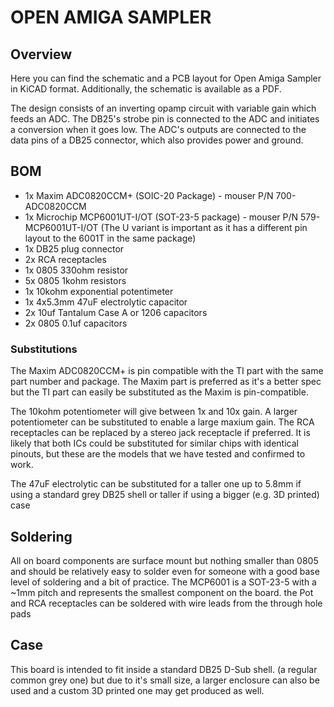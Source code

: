 # OPEN AMIGA SAMPLER

## Overview

Here you can find the schematic and a PCB layout for Open Amiga Sampler in KiCAD format. Additionally, the schematic is available as a PDF.

The design consists of an inverting opamp circuit with variable gain which feeds an ADC. The DB25's strobe pin is connected to the ADC and initiates a conversion when it goes low. The ADC's outputs are connected to the data pins of a DB25 connector, which also provides power and ground. 

## BOM

* 1x Maxim ADC0820CCM+ (SOIC-20 Package) - mouser P/N  700-ADC0820CCM
* 1x Microchip MCP6001UT-I/OT (SOT-23-5 package) - mouser P/N 579-MCP6001UT-I/OT (The U variant is important as it has a different pin layout to the 6001T in the same package)
* 1x DB25 plug connector
* 2x RCA receptacles
* 1x 0805 330ohm resistor 
* 5x 0805 1kohm resistors
* 1x 10kohm exponential potentimeter
* 1x 4x5.3mm 47uF electrolytic capacitor
* 2x 10uf Tantalum Case A or 1206 capacitors
* 2x 0805 0.1uf capacitors

### Substitutions

The Maxim ADC0820CCM+ is pin compatible with the TI part with the same part number and package. The Maxim part is preferred as it's a better spec but the TI part can easily be substituted as the Maxim is pin-compatible.

The 10kohm potentiometer will give between 1x and 10x gain. A larger potentiometer can be substituted to enable a large maxium gain. The RCA receptacles can be replaced by a stereo jack receptacle if preferred. It is likely that both ICs could be substituted for similar chips with identical pinouts, but these are the models that we have tested and confirmed to work.

The 47uF electrolytic can be substituted for a taller one up to 5.8mm if using a standard grey DB25 shell or taller if using a bigger (e.g. 3D printed) case 

## Soldering

All on board components are surface mount but nothing smaller than 0805 and should be relatively easy to solder even for someone with a good base level of soldering and a bit of practice. The MCP6001 is a SOT-23-5 with a ~1mm pitch and represents the smallest component on the board. the Pot and RCA receptacles can be soldered with wire leads from the through hole pads

## Case

This board is intended to fit inside a standard DB25 D-Sub shell. (a regular common grey one) but due to it's small size, a larger enclosure can also be used and a custom 3D printed one may get produced as well.
